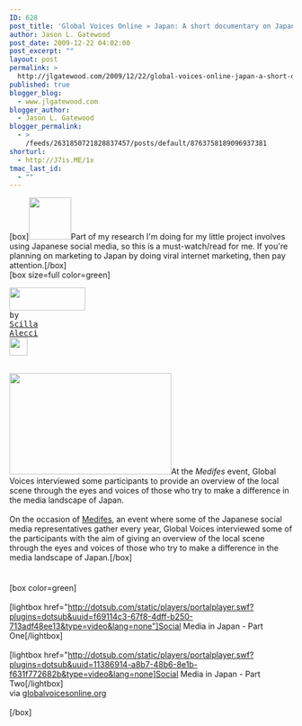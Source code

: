 ```yaml
---
ID: 628
post_title: 'Global Voices Online » Japan: A short documentary on Japanese Social Media'
author: Jason L. Gatewood
post_date: 2009-12-22 04:02:00
post_excerpt: ""
layout: post
permalink: >
  http://jlgatewood.com/2009/12/22/global-voices-online-japan-a-short-documentary-on-japanese-social-media/
published: true
blogger_blog:
  - www.jlgatewood.com
blogger_author:
  - Jason L. Gatewood
blogger_permalink:
  - >
    /feeds/2631850721828837457/posts/default/8763758189096937381
shorturl:
  - http://J7is.ME/1x
tmac_last_id:
  - ""
---
```

[box]<img class="alignleft" src="http://posterous.com/getfile/files.posterous.com/starrwulfe/dqolCFvogazBAjltBkezmAfympqjAuffyiGmjBzBripAkDerfGesFGHhmbxv/media_httpglobalvoicesonlineorgwpcontentuploads200912japansocialmedia75x75png_xeDwwEfHcuEoyaI.png.scaled500.png" alt="" width="75" height="75" />Part of my research I'm doing for my little project involves using  Japanese social media, so this is a must-watch/read for me.  If you're  planning on marketing to Japan by doing viral internet marketing, then  pay attention.[/box]<br />[box size=full color=green]<br /><pre><img src="http://www.jlgatewood.com/wp-content/uploads/2010/10/gvo-logo-lg.png" alt="" width="135" height="41" /><br />by <a title="Posts by Scilla Alecci" href="http://globalvoicesonline.org/author/scilla-alecci/">Scilla Alecci</a>     <img class="author-profile-pic avatar avatar-32 photo" src="http://www.gravatar.com/avatar/d5f74ed6bb53e6a0e26999ba01105f4b?s=32&d=http%3A%2F%2Fwww.gravatar.com%2Favatar%2Fad516503a11cd5ca435acc9bb6523536%3Fs%3D32&r=G" alt="" width="32" height="32" /></pre><br /><img class="alignright" src="http://www.jlgatewood.com/wp-content/uploads/2012/01/japan.jpg" alt="" width="288" height="180" />At the <em>Medifes</em> event, Global Voices interviewed some participants  to provide an overview of the local scene through the eyes and voices  of those who try to make a difference in the media landscape of Japan.<br /><br />On the occasion of <a href="http://medifes.net/">Medifes</a>, an event where some of the Japanese social media representatives gather every year, Global Voices interviewed some of the participants with the aim of giving an overview of the local scene through the eyes and voices of those who try to make a difference in the media landscape of Japan.[/box]<br /><h4><a name='more'></a></h4><br />[box color=green]<br /><br />[lightbox href="http://dotsub.com/static/players/portalplayer.swf?plugins=dotsub&uuid=f69114c3-67f8-4dff-b250-713adf48ee13&type=video&lang=none"]Social Media in Japan - Part One[/lightbox]<br /><br />[lightbox href="http://dotsub.com/static/players/portalplayer.swf?plugins=dotsub&uuid=11386914-a8b7-48b6-8e1b-f631f772682b&type=video&lang=none]Social Media in Japan - Part Two[/lightbox]<br /><div>via <a href="http://globalvoicesonline.org/2009/12/17/japan-a-short-documentary-on-japanese-social-media/">globalvoicesonline.org</a></div><br />[/box]